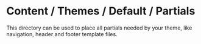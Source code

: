 # Content / Themes / Default / Partials

This directory can be used to place all partials needed by your theme, like navigation, header and footer template files.